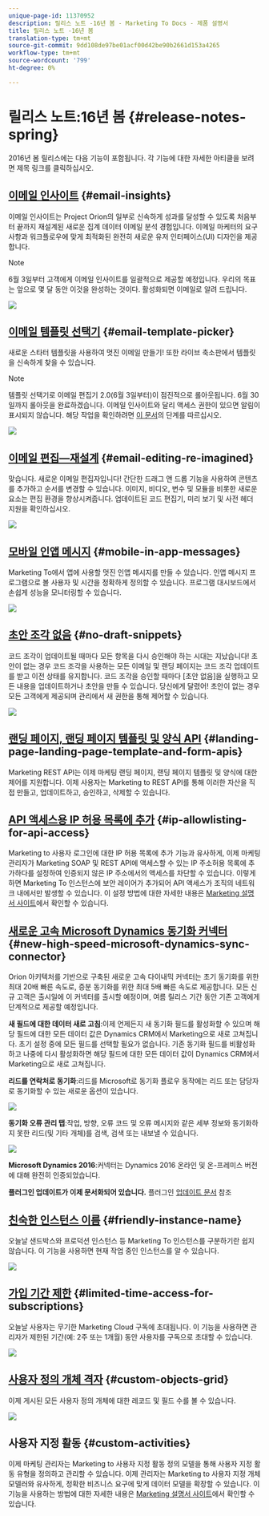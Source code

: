 ```yaml
---
unique-page-id: 11370952
description: 릴리스 노트 -16년 봄 - Marketing To Docs - 제품 설명서
title: 릴리스 노트 -16년 봄
translation-type: tm+mt
source-git-commit: 9dd108de97be01acf00d42be90b2661d153a4265
workflow-type: tm+mt
source-wordcount: '799'
ht-degree: 0%

---
```



# 릴리스 노트:16년 봄 {#release-notes-spring}

2016년 봄 릴리스에는 다음 기능이 포함됩니다. 각 기능에 대한 자세한 아티클을 보려면 제목 링크를 클릭하십시오.

## [이메일 인사이트](/help/marketo/product-docs/reporting/email-insights/email-insights-overview.md) {#email-insights}

이메일 인사이트는 Project Orion의 일부로 신속하게 성과를 달성할 수 있도록 처음부터 끝까지 재설계된 새로운 집계 데이터 이메일 분석 경험입니다. 이메일 마케터의 요구 사항과 워크플로우에 맞게 최적화된 완전히 새로운 유저 인터페이스(UI) 디자인을 제공합니다.

>[!NOTE]
>
>6월 3일부터 고객에게 이메일 인사이트를 일괄적으로 제공할 예정입니다. 우리의 목표는 앞으로 몇 달 동안 이것을 완성하는 것이다. 활성화되면 이메일로 알려 드립니다.

![](assets/two.png)

## [이메일 템플릿 선택기](/help/marketo/product-docs/email-marketing/general/email-editor-2/email-template-picker-overview.md) {#email-template-picker}

새로운 스타터 템플릿을 사용하여 멋진 이메일 만들기! 또한 라이브 축소판에서 템플릿을 신속하게 찾을 수 있습니다.

>[!NOTE]
>
>템플릿 선택기로 이메일 편집기 2.0(6월 3일부터)이 점진적으로 롤아웃됩니다. 6월 30일까지 롤아웃을 완료하겠습니다. 이메일 인사이트와 달리 액세스 권한이 있으면 알림이 표시되지 않습니다. 해당 작업을 확인하려면 [이 문서](/help/marketo/product-docs/email-marketing/general/email-editor-2/transitioning-to-email-editor-2-0.md)의 단계를 따르십시오.

![](assets/5-29-home-starter-templates.png)

## [이메일 편집—재설계](/help/marketo/product-docs/email-marketing/general/email-editor-2/email-editor-v2-0-overview.md) {#email-editing-re-imagined}

맞습니다. 새로운 이메일 편집자입니다! 간단한 드래그 앤 드롭 기능을 사용하여 콘텐츠를 추가하고 순서를 변경할 수 있습니다. 이미지, 비디오, 변수 및 모듈을 비롯한 새로운 요소는 편집 환경을 향상시켜줍니다. 업데이트된 코드 편집기, 미리 보기 및 사전 헤더 지원을 확인하십시오.

![](assets/17a-29-modules-next.png)

## [모바일 인앱 메시지](/help/marketo/product-docs/mobile-marketing/in-app-messages/understanding-in-app-messages.md) {#mobile-in-app-messages}

Marketing To에서 앱에 사용할 멋진 인앱 메시지를 만들 수 있습니다. 인앱 메시지 프로그램으로 볼 사용자 및 시간을 정확하게 정의할 수 있습니다. 프로그램 대시보드에서 손쉽게 성능을 모니터링할 수 있습니다.

![](assets/pasted-image-at-2016-05-24-09-45-am.png)

## [초안 조각 없음](/help/marketo/product-docs/administration/users-and-roles/managing-user-roles-and-permissions/enable-no-draft-for-snippets.md) {#no-draft-snippets}

코드 조각이 업데이트될 때마다 모든 항목을 다시 승인해야 하는 시대는 지났습니다! 초안이 없는 경우 코드 조각을 사용하는 모든 이메일 및 랜딩 페이지는 코드 조각 업데이트를 받고 이전 상태를 유지합니다. 코드 조각을 승인할 때마다 [초안 없음]을 실행하고 모든 내용을 업데이트하거나 초안을 만들 수 있습니다. 당신에게 달렸어! 초안이 없는 경우 모든 고객에게 제공되며 관리에서 새 권한을 통해 제어할 수 있습니다.

![](assets/image2016-5-16-15-3a41-3a17.png)

## [랜딩 페이지, 랜딩 페이지 템플릿 및 양식 API](https://developers.marketo.com/blog/spring-2016-updates/) {#landing-page-landing-page-template-and-form-apis}

Marketing REST API는 이제 마케팅 랜딩 페이지, 랜딩 페이지 템플릿 및 양식에 대한 제어를 지원합니다. 이제 사용자는 Marketing to REST API를 통해 이러한 자산을 직접 만들고, 업데이트하고, 승인하고, 삭제할 수 있습니다.

## [API 액세스용 IP 허용 목록에 추가](/help/marketo/product-docs/administration/additional-integrations/create-an-allowlist-for-ip-based-api-access.md) {#ip-allowlisting-for-api-access}

Marketing to 사용자 로그인에 대한 IP 허용 목록에 추가 기능과 유사하게, 이제 마케팅 관리자가 Marketing SOAP 및 REST API에 액세스할 수 있는 IP 주소허용 목록에 추가하다를 설정하여 인증되지 않은 IP 주소에서의 액세스를 차단할 수 있습니다. 이렇게 하면 Marketing To 인스턴스에 보안 레이어가 추가되어 API 액세스가 조직의 네트워크 내에서만 발생할 수 있습니다. 이 설정 방법에 대한 자세한 내용은 [Marketing 설명서 사이트](/help/marketo/product-docs/administration/additional-integrations/create-an-allowlist-for-ip-based-api-access.md)에서 확인할 수 있습니다.

## [새로운 고속 Microsoft Dynamics 동기화 커넥터](/help/marketo/product-docs/crm-sync/microsoft-dynamics-sync/microsoft-dynamics-sync-details/sync-status.md) {#new-high-speed-microsoft-dynamics-sync-connector}

Orion 아키텍처를 기반으로 구축된 새로운 고속 다이내믹 커넥터는 초기 동기화를 위한 최대 20배 빠른 속도로, 증분 동기화를 위한 최대 5배 빠른 속도로 제공합니다. 모든 신규 고객은 출시일에 이 커넥터를 출시할 예정이며, 여름 릴리스 기간 동안 기존 고객에게 단계적으로 제공할 예정입니다.

**새 필드에 대한 데이터 새로 고침**:이제 언제든지 새 동기화 필드를 활성화할 수 있으며 해당 필드에 대한 모든 데이터 값은 Dynamics CRM에서 Marketing으로 새로 고쳐집니다. 초기 설정 중에 모든 필드를 선택할 필요가 없습니다. 기존 동기화 필드를 비활성화하고 나중에 다시 활성화하면 해당 필드에 대한 모든 데이터 값이 Dynamics CRM에서 Marketing으로 새로 고쳐집니다.

**리드를 연락처로 동기화**:리드를 Microsoft로 동기화 플로우 동작에는 리드 또는 담당자로 동기화할 수 있는 새로운 옵션이 있습니다.

![](assets/image2016-5-19-8-3a59-3a9.png)

**동기화 오류 관리 탭**:작업, 방향, 오류 코드 및 오류 메시지와 같은 세부 정보와 동기화하지 못한 리드(및 기타 개체)를 검색, 검색 또는 내보낼 수 있습니다.

![](assets/sync-errors.png)

**Microsoft Dynamics 2016**:커넥터는 Dynamics 2016 온라인 및 온-프레미스 버전에 대해 완전히 인증되었습니다.

**플러그인 업데이트가 이제 문서화되어 있습니다.** 플러그인  [업데이트 문서](/help/marketo/product-docs/crm-sync/microsoft-dynamics-sync/marketo-plugin-releases-for-microsoft-dynamics.md) 참조

## [친숙한 인스턴스 이름](/help/marketo/product-docs/administration/settings/edit-subscription-settings.md) {#friendly-instance-name}

오늘날 샌드박스와 프로덕션 인스턴스 등 Marketing To 인스턴스를 구분하기란 쉽지 않습니다. 이 기능을 사용하면 현재 작업 중인 인스턴스를 알 수 있습니다.

![](assets/image2016-5-16-15-3a57-3a14.png)

## [가입 기간 제한](/help/marketo/product-docs/administration/users-and-roles/managing-marketo-users.md) {#limited-time-access-for-subscriptions}

오늘날 사용자는 무기한 Marketing Cloud 구독에 초대됩니다. 이 기능을 사용하면 관리자가 제한된 기간(예: 2주 또는 1개월) 동안 사용자를 구독으로 초대할 수 있습니다.

![](assets/image2016-5-16-15-3a59-3a52.png)

## [사용자 정의 개체 격자](/help/marketo/product-docs/administration/marketo-custom-objects/understanding-marketo-custom-objects.md) {#custom-objects-grid}

이제 게시된 모든 사용자 정의 개체에 대한 레코드 및 필드 수를 볼 수 있습니다.

![](assets/custom-objects-grid.png)

## 사용자 지정 활동 {#custom-activities}

이제 마케팅 관리자는 Marketing to 사용자 지정 활동 정의 모델을 통해 사용자 지정 활동 유형을 정의하고 관리할 수 있습니다. 이제 관리자는 Marketing to 사용자 지정 개체 모델러와 유사하게, 정확한 비즈니스 요구에 맞게 데이터 모델을 확장할 수 있습니다. 이 기능을 사용하는 방법에 대한 자세한 내용은 [Marketing 설명서 사이트](/help/marketo/product-docs/administration/marketo-custom-activities/understanding-custom-activities.md)에서 확인할 수 있습니다.
